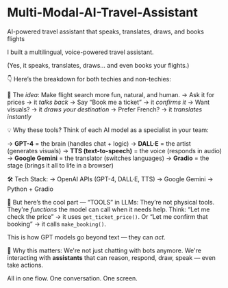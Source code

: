 # Multi-Modal-AI-Travel-Assistant
AI-powered travel assistant that speaks, translates, draws, and books flights

I built a multilingual, voice-powered travel assistant.

(Yes, it speaks, translates, draws... and even books your flights.)

👇 Here’s the breakdown for both techies and non-techies:

🧠 The *idea*: 
Make flight search more fun, natural, and human. 
→ Ask it for prices → it *talks back* 
→ Say “Book me a ticket” → it *confirms it* 
→ Want visuals? → it *draws your destination* 
→ Prefer French? → it *translates instantly*

💡 Why these tools? 
Think of each AI model as a specialist in your team:

→ **GPT-4** = the brain (handles chat + logic) 
→ **DALL·E** = the artist (generates visuals) 
→ **TTS (text-to-speech)** = the voice (responds in audio) 
→ **Google Gemini** = the translator (switches languages) 
→ **Gradio** = the stage (brings it all to life in a browser)

🛠️ Tech Stack: 
→ OpenAI APIs (GPT-4, DALL·E, TTS) 
→ Google Gemini 
→ Python + Gradio

🧰 But here’s the cool part — “TOOLS” in LLMs: 
They’re not physical tools. 
They're *functions* the model can call when it needs help. 
Think: “Let me check the price” → it uses `get_ticket_price()`. 
Or “Let me confirm that booking” → it calls `make_booking()`.

This is how GPT models go beyond text — they can *act*.

🚀 Why this matters: 
We're not just chatting with bots anymore. 
We're interacting with **assistants** that can reason, respond, draw, speak — even take actions.

All in one flow. One conversation. One screen.


